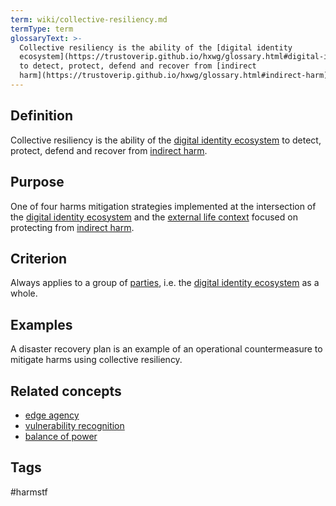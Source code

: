 ```yaml
---
term: wiki/collective-resiliency.md
termType: term
glossaryText: >-
  Collective resiliency is the ability of the [digital identity
  ecosystem](https://trustoverip.github.io/hxwg/glossary.html#digital-identity-ecosystem)
  to detect, protect, defend and recover from [indirect
  harm](https://trustoverip.github.io/hxwg/glossary.html#indirect-harm).
---
```

## Definition
Collective resiliency is the ability of the [digital identity ecosystem](https://trustoverip.github.io/hxwg/glossary.html#digital-identity-ecosystem) to detect, protect, defend and recover from [indirect harm](https://trustoverip.github.io/hxwg/glossary.html#indirect-harm).
## Purpose
One of four harms mitigation strategies implemented at the intersection of the [digital identity ecosystem](https://trustoverip.github.io/hxwg/glossary.html#digital-identity-ecosystem) and the [external life context](https://trustoverip.github.io/hxwg/glossary.html#external-life-context) focused on protecting from [indirect harm](https://trustoverip.github.io/hxwg/glossary.html#indirect-harm).
## Criterion
Always applies to a group of [parties](https://essif-lab.github.io/framework/docs/essifLab-glossary#party), i.e. the [digital identity ecosystem](https://trustoverip.github.io/hxwg/glossary.html#digital-identity-ecosystem) as a whole.
## Examples
A disaster recovery plan is an example of an operational countermeasure to mitigate harms using collective resiliency.
## Related concepts
* [edge agency](https://trustoverip.github.io/hxwg/glossary.html#edge-agency)
* [vulnerability recognition](https://trustoverip.github.io/hxwg/glossary.html#vulnerability-recognition)
* [balance of power](https://trustoverip.github.io/hxwg/glossary.html#balance-of-power)
## Tags  
 #harmstf
